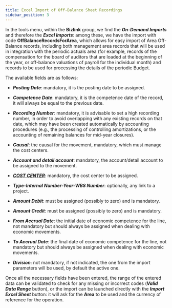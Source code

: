 ```yaml
---
title: Excel Import of Off-Balance Sheet Recordings
sidebar_position: 3
---
```


In the tools menu, within the **Bizlink** group, we find the ***On-Demand Imports*** and therefore the ***Excel Imports***: among these, we have the import with code **OffBalanceRecordsForArea**, which allows for easy import of Area Off-Balance records, including both management area records that will be used in integration with the periodic actuals area (for example, records of the compensation for the board of auditors that are loaded at the beginning of the year, or off-balance valuations of payroll for the individual month) and records to be used for processing the details of the periodic Budget.

The available fields are as follows:
- ***Posting Date***: mandatory, it is the posting date to be assigned.

- ***Competence Date***: mandatory, it is the competence date of the record, it will always be equal to the previous date.

- ***Recording Number***: mandatory, it is advisable to set a high recording number, in order to avoid overlapping with any existing records on that date, which may have been created automatically by accounting procedures (e.g., the processing of controlling amortizations, or the accounting of remaining balances for mid-year closures).

- ***Causal***: the causal for the movement, mandatory, which must manage the cost centers.

- ***Account and detail account***: mandatory, the account/detail account to be assigned to the movement.

- [***COST CENTER***](/docs/controlling/controlling-parametrization/controlling-specific-settings/cost-centers): mandatory, the cost center to be assigned.

- ***Type-Internal Number-Year-WBS Number***: optionally, any link to a project.

- ***Amount Debit***: must be assigned (possibly to zero) and is mandatory.

- ***Amount Credit***: must be assigned (possibly to zero) and is mandatory.

- ***From Accrual Date***: the initial date of economic competence for the line, not mandatory but should always be assigned when dealing with economic movements.

- ***To Accrual Date***: the final date of economic competence for the line, not mandatory but should always be assigned when dealing with economic movements.

- ***Division***: not mandatory, if not indicated, the one from the import parameters will be used, by default the active one.

Once all the necessary fields have been entered, the range of the entered data can be validated to check for any missing or incorrect codes (***Valid Data Range*** button), or the import can be launched directly with the ***Import Excel Sheet*** button: it will ask for the **Area** to be used and the currency of reference for the operation.